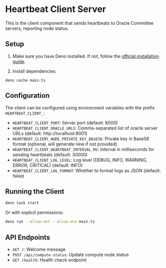# Heartbeat Client Server

This is the client component that sends heartbeats to Oracle Committee servers, reporting node status.

## Setup

1. Make sure you have Deno installed. If not, follow the [official installation guide](https://docs.deno.com/runtime/manual/getting_started/installation).

2. Install dependencies:

```
deno cache main.ts
```

## Configuration

The client can be configured using environment variables with the prefix `HEARTBEAT_CLIENT_`:

- `HEARTBEAT_CLIENT_PORT`: Server port (default: 8000)
- `HEARTBEAT_CLIENT_ORACLE_URLS`: Comma-separated list of oracle server URLs (default: http://localhost:8001)
- `HEARTBEAT_CLIENT_NODE_PRIVATE_KEY_BASE58`: Private key in Base58 format (optional, will generate new if not provided)
- `HEARTBEAT_CLIENT_HEARTBEAT_INTERVAL_MS`: Interval in milliseconds for sending heartbeats (default: 30000)
- `HEARTBEAT_CLIENT_LOG_LEVEL`: Log level (DEBUG, INFO, WARNING, ERROR, CRITICAL) (default: INFO)
- `HEARTBEAT_CLIENT_LOG_FORMAT`: Whether to format logs as JSON (default: false)

## Running the Client

```bash
deno task start
```

Or with explicit permissions:

```bash
deno run --allow-net --allow-env main.ts
```

## API Endpoints

- `GET /`: Welcome message
- `POST /api/compute-status`: Update compute node status
- `GET /health`: Health check endpoint
